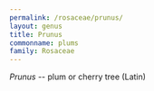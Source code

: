 ```yaml
---
permalink: /rosaceae/prunus/
layout: genus
title: Prunus
commonname: plums
family: Rosaceae
---
```


*Prunus* -- plum or cherry tree (Latin)
